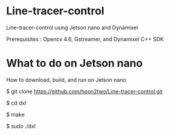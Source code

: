 # Line-tracer-control

Line-tracer-control using Jetson nano and Dynamixel

Prerequisites : Opencv 4.6, Gstreamer, and Dynamixel C++ SDK

# What to do on Jetson nano

How to download, build, and run on Jetson nano

$ git clone https://github.com/hoon2two/Line-tracer-control.git

$ cd dxl

$ make

$ sudo ./dxl
